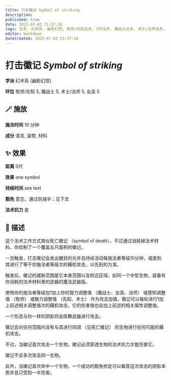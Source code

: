```yaml
---
title: 打击徽记 Symbol of striking
description: 
published: true
date: 2023-07-03 21:37:18
tags: 法术, 幻术系, 幽影幻觉, 牧师/先知法术, 5环法术, 魔战士法术, 术士/法师法术, 女巫法术
editor: markdown
dateCreated: 2023-07-03 21:37:18
---
```


# **打击徽记** *Symbol of striking*

**学派** 幻术系 (幽影幻觉) 

**环位** 牧师/先知 5, 魔战士 5, 术士/法师 5, 女巫 5

## 🪄 施放

**施法时间** 10 分钟

**成分** 语言, 姿势, 材料

## ✨ 效果  

**距离** 0尺 

**效果** one symbol 

**持续时间** see text 

**豁免** 意志，通过则减半；见下文

**法术抗力** 是

## 📖 描述

这个法术工作方式类似死亡徽记 （symbol of death），不过通过消耗掉法术材料，你绘制了一个覆盖五尺面积的徽记。

一旦触发，打击徽记会发出醒目的光并且持续活动每施法者等级10分钟，或直到其进行了等于你施法者等级次的藉机攻击，以先到的为准。

触发后，徽记的威胁范围是它本身范围以及附近区域，如同一个中型生物，装备有你消耗的法术材料里的武器的魔法武器版。

使用你的施法者等级加1加上你的智力调整值 （魔战士、女巫、法师） 或感知调整值 （牧师） 或魅力调整值 （先知、术士） 作为攻击加值，徽记可以每轮进行1加上前述相关调整值次的藉机攻击。它的伤害值也会加上前述的相关属性调整值。

一个形态与你一样的阴影将会挥舞武器进行攻击。

徽记会对任何范围内没有与其进行同调 （见死亡徽记） 的生物进行任何可能的藉机攻击。

不过，当徽记首次攻击一个生物，徽记必须穿透生物的法术抗力才能伤害它。

徽记不会多次攻击同一生物。

此外，当徽记首次命中一个生物，一个成功的豁免检定可以看穿这次攻击的阴影本质并且只受到一半伤害。
    